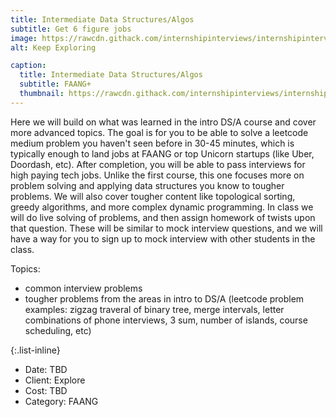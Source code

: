 ```yaml
---
title: Intermediate Data Structures/Algos
subtitle: Get 6 figure jobs 
image: https://rawcdn.githack.com/internshipinterviews/internshipinterviews.github.io/dfd4489d9ec18de64ff1fb55a16e2a3f2288f5e3/assets/img/portfolio/dsa2_img.png
alt: Keep Exploring

caption:
  title: Intermediate Data Structures/Algos
  subtitle: FAANG+
  thumbnail: https://rawcdn.githack.com/internshipinterviews/internshipinterviews.github.io/dfd4489d9ec18de64ff1fb55a16e2a3f2288f5e3/assets/img/portfolio/dsa2_img.png
---
```

Here we will build on what was learned in the intro DS/A course and cover more advanced topics. The goal is for you to be able to solve a leetcode medium problem you haven't seen before in 30-45 minutes, which is typically enough to land jobs at FAANG or top Unicorn startups (like Uber, Doordash, etc). After completion, you will be able to pass interviews for high paying tech jobs. Unlike the first course, this one focuses more on problem solving and applying data structures you know to tougher problems. We will also cover tougher content like topological sorting, greedy algorithms, and more complex dynamic programming. In class we will do live solving of problems, and then assign homework of twists upon that question. These will be similar to mock interview questions, and we will have a way for you to sign up to mock interview with other students in the class. 


Topics: 
- common interview problems 
- tougher problems from the areas in intro to DS/A (leetcode problem examples: zigzag traveral of binary tree, merge intervals, letter combinations of phone interviews, 3 sum, number of islands, course scheduling, etc) 

{:.list-inline}
- Date: TBD
- Client: Explore
- Cost: TBD
- Category: FAANG

